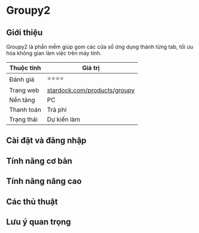 # Groupy2

## Giới thiệu

Groupy2 là phần mềm giúp gom các cửa sổ ứng dụng thành từng tab, tối ưu hóa không gian làm việc trên máy tính.

| Thuộc tính         | Giá trị                                  |
|--------------------|------------------------------------------|
| Đánh giá           | ⭐⭐⭐⭐                                    |
| Trang web          | [stardock.com/products/groupy](https://www.stardock.com/products/groupy) |
| Nền tảng           | PC                                       |
| Thanh toán         | Trả phí                                  |
| Trạng thái         | Dự kiến làm                              |

## Cài đặt và đăng nhập

## Tính năng cơ bản

## Tính năng nâng cao

## Các thủ thuật

## Lưu ý quan trọng
